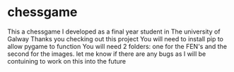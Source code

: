 # chessgame
This a chessgame I developed as a final year student in The university of Galway
Thanks you checking out this project 
You will need to install pip to allow pygame to function 
You will need 2 folders: one for the FEN's and the second for the images. 
let me know if there are any bugs as I will be contuining to work on this into the future 
